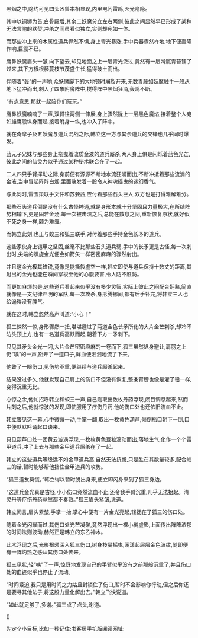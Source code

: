 
黑烟之中,隐约可见四头凶兽本相显现,内里电闪雷鸣,火光隐隐。

其中以铜狮为首,白骨殿后,其余二妖魔分立左右两侧,彼此之间显然早已形成了某种无法言喻的默契,冲杀之间虽看似独立,实则却宛如一体。

而那些冲上来的木属性道兵悍然不惧,身上青光暴涨,手中兵器骤然杵地,地下便轰隆作响,巨震不已。

鹰鼻妖魔眉头一皱,向下望去,却见地面之上一层青光泛过,竟然有一层滑腻青苔铺了过来,其下方根根藤蔓枝节茂盛生长,猛得破土而出。

伴随着“轰”的一声响,众妖魔脚下的大地顿时崩裂开来,无数青藤如妖魔触手一般从地下猛冲而出,刺入了四象附魔阵中,搅得阵中黑烟狂涌,轰鸣不断。

“有点意思,那就一起陪你们玩玩。”

鹰鼻妖魔喃喃了一声,双臂往两侧一伸展,身上骤然陇上一层黑色魔焰,接着整个人宛如雄鹰般纵身而起,接着附身一纵,也冲入了阵中。

就在奇摩子及五妖魔与道兵混战之际,韩立这一方与其余道兵的交锋也几乎同时爆发。

蓝元子兄妹与那些身上拖曳着流质金液的道兵厮杀,两人身上俱是闪烁着蓝色光芒,彼此之间的仙灵力似乎通过某种秘术联合在了一起。

二人四只手臂挥动之际,身前便有源源不断地水流狂涌而出,不断冲抵着那些流淌的金液,当中冒起阵阵白烟,里面散发着一股令人神魂摇曳的迷幻香气。

与此同时,雷玉策联手文仲和苏荌茜,应付着那些石头巨人,双方也是打得难解难分。

那些石头道兵倒是没有什么古怪神通,就是身形本就十分坚固且力量极大,在所结阵势相辅下,更是固若金汤,每一次被击溃之后,总能在数息之间,重新恢复原状,就好似不死之身一样,颇为难缠。

而韩立此刻,也正与蛟三和狐三联手,对付着那些手持金色长矛的道兵。

这些家伙身上铠甲之坚固,丝毫不比那些石头道兵弱,手中的长矛更是古怪,每一次刺出时,尖端的螺旋金光便会如箭矢一样密密麻麻的骤然射出。

并且这金光极其锋锐,竟像是能撕裂虚空一样,韩立即使与道兵保持十数丈的距离,其射出的金光也能在瞬间穿梭至他的心腹要害,令人防不胜防。

而更加麻烦的是,这些道兵看起来似乎没有多少灵智,实际上彼此之间配合娴熟,简直就像是一支纪律严明的军队,每一次攻杀,身形腾挪间,都有后手补充,将韩立三人也给逼得没有脾气。

就在这时,韩立忽然高声叫道:“小心！”

狐三悚然一惊,身形骤然一扭,堪堪避过了两道金色长矛所化的大片金芒刺杀,却冷不防头顶上方,也有一名道兵高跃而起,朝着下方一矛刺下。

只见其矛头金光一闪,大片金芒密密麻麻的一卷而下,狐三虽然纵身避让,肩膀之上仍“噗”的一声,豁开了一道口子,鲜血便汩汩地流了下来。

他瞥了一眼伤口,见伤势不重,便继续与道兵厮杀起来。

结果没过多久,他就发现自己肩上的伤口不但没有恢复,整条臂膀也像是灌了铅一样,变得沉重无比。

心惊之余,他忙招呼韩立和蛟三一声,自己则取出数枚丹药浮现,闭目调息起来,然而片刻之后,他就惊骇的发现,即使服用了疗伤丹药,他的伤口处也还依旧流血不止。

韩立瞥见这一幕,心中微微一动,手掌一翻,取出一枚黄色葫芦,倾倒瓶口朝下一倒,口中便默默吟诵起口诀来。

只见葫芦口处一团黄云漩涡浮现,一枚枚黄色豆粒滚动而出,落地生气,化作一个个雷甲道兵,冲了上去与那些金甲道兵厮杀在了一起。

韩立的这些道兵等级远不如金甲道兵高,自然无法抗衡,只是胜在其数量较多,配合蛟三的话,暂时能够帮他挡住金甲道兵的攻势。

“狐三道友莫慌。”韩立得以暂时脱出身来,便立即闪身来到了狐三身边。

“这道兵金光真是古怪,小小伤口竟然流血不止,还令我手臂沉重,几乎无法抬起。清灵丹等疗伤丹药竟然都不奏效。”狐三眉头紧皱,说道。

韩立闻言,眉头紧皱,手掌一抬,掌心中便有一片金光亮起,轻抚在了狐三的伤口处。

随着金光闪耀而过,其伤口处光芒凝聚,竟然浮现出一棵小树虚影,上面传出阵阵浓郁的时间法则波动,赫然正是韩立的东乙神木。

此木浮现之后,光影根须深入狐三伤口,树身枝蔓摇曳,荡漾起层层金色波纹,随即便有一阵灼热之感从其伤口处传来。

狐三见状,轻“咦”了一声,惊讶地发现自己的手臂似乎没有之前那般沉重了,并且伤口处的血迹似乎也停止了流动。

“时间紧迫,我只是用时间之力姑且封锁住了伤口,暂时不会影响你行动,但之后你还是要寻其他法子,将这股力量化解出去。”韩立飞快说道。

“如此就足够了,多谢。”狐三点了点头,谢道。

()

先定个小目标,比如一秒记住:书客居手机版阅读网址: